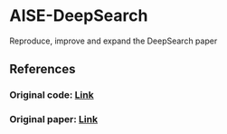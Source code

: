 # AISE-DeepSearch
Reproduce, improve and expand the DeepSearch paper
## References
### Original code: [Link](https://github.com/Practical-Formal-Methods/DeepSearch)
### Original paper: [Link](https://arxiv.org/pdf/1910.06296.pdf)

